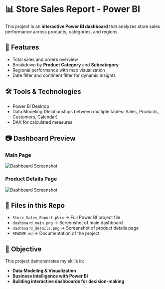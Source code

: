 # 📊 Store Sales Report - Power BI

This project is an **interactive Power BI dashboard** that analyzes store sales performance across products, categories, and regions.

## 🚀 Features
- Total sales and orders overview
- Breakdown by **Product Category** and **Subcategory**
- Regional performance with map visualization
- Date filter and continent filter for dynamic insights

## 🛠 Tools & Technologies
- Power BI Desktop
- Data Modeling (Relationships between multiple tables: Sales, Products, Customers, Calendar)
- DAX for calculated measures

## 📷 Dashboard Preview
### Main Page
![Dashboard Screenshot](dashboard_main.png)

### Product Details Page
![Dashboard Screenshot](dashboard_details.png)

## 📁 Files in this Repo
- `Store_Sales_Report.pbix` → Full Power BI project file
- `dashboard_main.png` → Screenshot of main dashboard
- `dashboard_details.png` → Screenshot of product details page
- `README.md` → Documentation of the project

## 🎯 Objective
This project demonstrates my skills in:
- **Data Modeling & Visualization**
- **Business Intelligence with Power BI**
- **Building interactive dashboards for decision-making**
